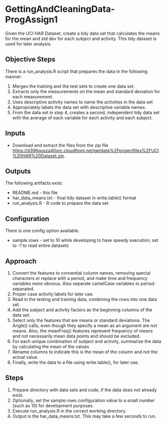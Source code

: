# GettingAndCleaningData-ProgAssign1
Given the UCI HAR Dataset, create a tidy data set that calculates the means for the mean and std dev for each subject and activity.
This tidy dataset is used for later analysis.

## Objective Steps
There is a run_analysis.R script that prepares the data in the following manner:
 1. Merges the training and the test sets to create one data set.
 2. Extracts only the measurements on the mean and standard deviation for each measurement. 
 3. Uses descriptive activity names to name the activities in the data set
 4. Appropriately labels the data set with descriptive variable names. 
 5. From the data set in step 4, creates a second, independent tidy data set with the average of each variable for each activity and each subject.

## Inputs
 * Download and extract the files from the zip file https://d396qusza40orc.cloudfront.net/getdata%2Fprojectfiles%2FUCI%20HAR%20Dataset.zip.

## Outputs
The following artifacts exist:
 * README.md - this file
 * har_data_means.txt - final tidy dataset in write.table() format
 * run_analysis.R - R code to prepare the data set

## Configuration
There is one config option available.
 * sample.rows - set to 10 while developing to have speedy execution; set to -1 to read entire datasets

## Approach
 1. Convert the features to convential column names, removing special characters or replace with a period, and make time and frequency variables more obvious. Also separate camelCase variables to period-separated.
 2. Proper case activity labels for later use.
 3. Read in the testing and training data, combining the rows into one data set.
 4. Add the subject and activity factors as the beginning columns of the data set.
 5. Select only the features that are means or standard deviations. The Angle() calls, even though they specify a mean as an argument are not means. Also, the meanFreq() features represent frequency of means and not necessarily mean data points and should be excluded.
 6. For each unique combination of subject and activity, summarize the data by calculating the mean of the values
 7. Rename columns to indicate this is the mean of the column and not the actual value.
 8. Finally, write the data to a file using write.table(), for later use.

## Steps
 1. Prepare directory with data sets and code, if the data does not already exist.
 2. Optionally, set the sample.rows configuration value to a small number (such as 10) for development purposes.
 3. Execute run_analysis.R in the correct working directory.
 4. Output is the har_data_means.txt. This may take a few seconds to run.
